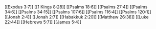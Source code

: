 [[Exodus 3:7]]
[[1 Kings 8:28]]
[[Psalms 18:6]]
[[Psalms 27:4]]
[[Psalms 34:6]]
[[Psalms 34:15]]
[[Psalms 107:6]]
[[Psalms 116:4]]
[[Psalms 120:1]]
[[Jonah 2:4]]
[[Jonah 2:7]]
[[Habakkuk 2:20]]
[[Matthew 26:38]]
[[Luke 22:44]]
[[Hebrews 5:7]]
[[James 5:4]]
